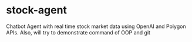 # stock-agent
Chatbot Agent with real time stock market data using OpenAI and Polygon APIs. Also, will try to demonstrate command of OOP and git 
